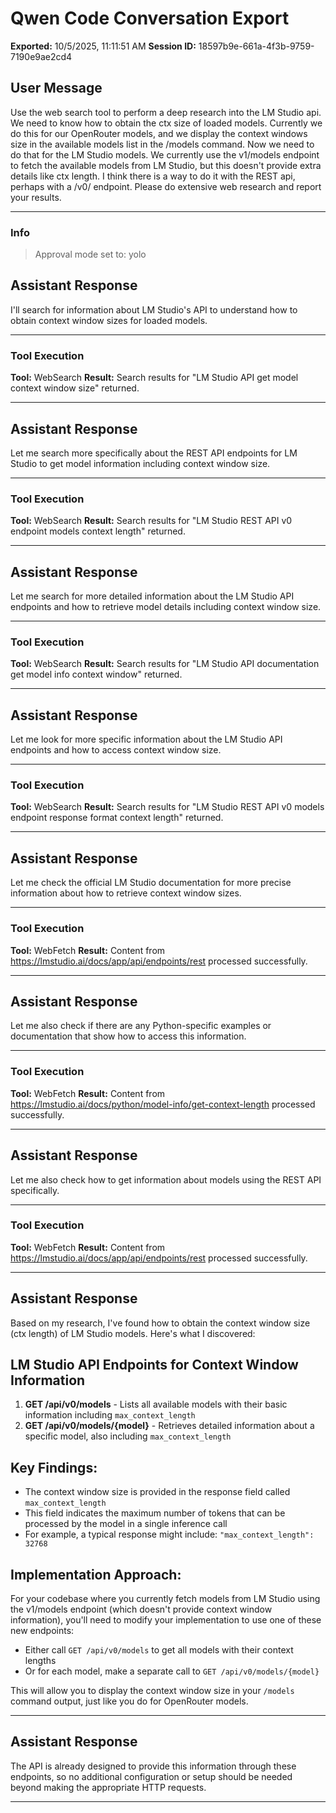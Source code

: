 # Qwen Code Conversation Export

**Exported:** 10/5/2025, 11:11:51 AM
**Session ID:** 18597b9e-661a-4f3b-9759-7190e9ae2cd4

## User Message

Use the web search tool to perform a deep research into the LM Studio api. We need to know how to obtain the ctx size of loaded models. Currently we do this for our OpenRouter models, and we display the context windows size in the available models list in the /models command. Now we need to do that for the LM Studio models. We currently use the v1/models endpoint to fetch the available models from LM Studio, but this doesn't provide extra details like ctx length. I think there is a way to do it with the REST api, perhaps with a /v0/ endpoint. Please do extensive web research and report your results.

---

### Info

> Approval mode set to: yolo

## Assistant Response

I'll search for information about LM Studio's API to understand how to obtain context window sizes for loaded models.

---

### Tool Execution

**Tool:** WebSearch
**Result:** Search results for "LM Studio API get model context window size" returned.

---

## Assistant Response

Let me search more specifically about the REST API endpoints for LM Studio to get model information including context window size.

---

### Tool Execution

**Tool:** WebSearch
**Result:** Search results for "LM Studio REST API v0 endpoint models context length" returned.

---

## Assistant Response

Let me search for more detailed information about the LM Studio API endpoints and how to retrieve model details including context window size.

---

### Tool Execution

**Tool:** WebSearch
**Result:** Search results for "LM Studio API documentation get model info context window" returned.

---

## Assistant Response

Let me look for more specific information about the LM Studio API endpoints and how to access context window size.

---

### Tool Execution

**Tool:** WebSearch
**Result:** Search results for "LM Studio REST API v0 models endpoint response format context length" returned.

---

## Assistant Response

Let me check the official LM Studio documentation for more precise information about how to retrieve context window sizes.

---

### Tool Execution

**Tool:** WebFetch
**Result:** Content from https://lmstudio.ai/docs/app/api/endpoints/rest processed successfully.

---

## Assistant Response

Let me also check if there are any Python-specific examples or documentation that show how to access this information.

---

### Tool Execution

**Tool:** WebFetch
**Result:** Content from https://lmstudio.ai/docs/python/model-info/get-context-length processed successfully.

---

## Assistant Response

Let me also check how to get information about models using the REST API specifically.

---

### Tool Execution

**Tool:** WebFetch
**Result:** Content from https://lmstudio.ai/docs/app/api/endpoints/rest processed successfully.

---

## Assistant Response

Based on my research, I've found how to obtain the context window size (ctx length) of LM Studio models. Here's what I discovered:

## LM Studio API Endpoints for Context Window Information

1. **GET /api/v0/models** - Lists all available models with their basic information including `max_context_length`
2. **GET /api/v0/models/{model}** - Retrieves detailed information about a specific model, also including `max_context_length`

## Key Findings:

- The context window size is provided in the response field called `max_context_length`
- This field indicates the maximum number of tokens that can be processed by the model in a single inference call
- For example, a typical response might include: `"max_context_length": 32768`

## Implementation Approach:

For your codebase where you currently fetch models from LM Studio using the v1/models endpoint (which doesn't provide context window information), you'll need to modify your implementation to use one of these new endpoints:

- Either call `GET /api/v0/models` to get all models with their context lengths
- Or for each model, make a separate call to `GET /api/v0/models/{model}`

This will allow you to display the context window size in your `/models` command output, just like you do for OpenRouter models.

---

## Assistant Response

The API is already designed to provide this information through these endpoints, so no additional configuration or setup should be needed beyond making the appropriate HTTP requests.

---
